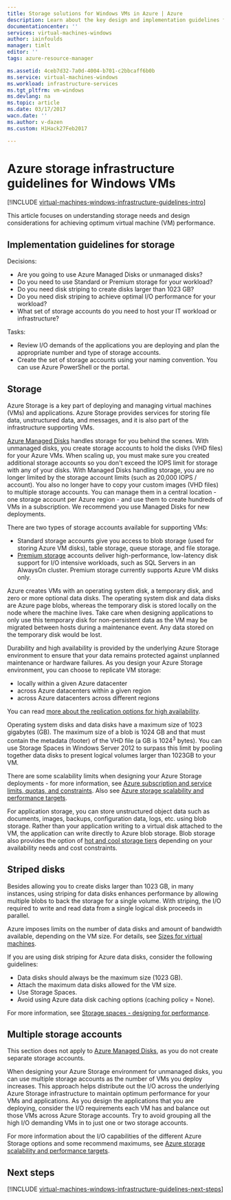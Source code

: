 ```yaml
---
title: Storage solutions for Windows VMs in Azure | Azure
description: Learn about the key design and implementation guidelines for deploying storage solutions in Azure infrastructure services.
documentationcenter: ''
services: virtual-machines-windows
author: iainfoulds
manager: timlt
editor: ''
tags: azure-resource-manager

ms.assetid: 4ceb7d32-7a0d-4004-b701-c2bbcaff6b0b
ms.service: virtual-machines-windows
ms.workload: infrastructure-services
ms.tgt_pltfrm: vm-windows
ms.devlang: na
ms.topic: article
ms.date: 03/17/2017
wacn.date: ''
ms.author: v-dazen
ms.custom: H1Hack27Feb2017

---
```

# Azure storage infrastructure guidelines for Windows VMs

[!INCLUDE [virtual-machines-windows-infrastructure-guidelines-intro](../../../includes/virtual-machines-windows-infrastructure-guidelines-intro.md)]

This article focuses on understanding storage needs and design considerations for achieving optimum virtual machine (VM) performance.

## Implementation guidelines for storage
Decisions:

* Are you going to use Azure Managed Disks or unmanaged disks?
* Do you need to use Standard or Premium storage for your workload?
* Do you need disk striping to create disks larger than 1023 GB?
* Do you need disk striping to achieve optimal I/O performance for your workload?
* What set of storage accounts do you need to host your IT workload or infrastructure?

Tasks:

* Review I/O demands of the applications you are deploying and plan the appropriate number and type of storage accounts.
* Create the set of storage accounts using your naming convention. You can use Azure PowerShell or the portal.

## Storage
Azure Storage is a key part of deploying and managing virtual machines (VMs) and applications. Azure Storage provides services for storing file data, unstructured data, and messages, and it is also part of the infrastructure supporting VMs.

[Azure Managed Disks](../../storage/storage-managed-disks-overview.md) handles storage for you behind the scenes. With unmanaged disks, you create storage accounts to hold the disks (VHD files) for your Azure VMs. When scaling up, you must make sure you created additional storage accounts so you don't exceed the IOPS limit for storage with any of your disks. With Managed Disks handling storage, you are no longer limited by the storage account limits (such as 20,000 IOPS / account). You also no longer have to copy your custom images (VHD files) to multiple storage accounts. You can manage them in a central location - one storage account per Azure region - and use them to create hundreds of VMs in a subscription. We recommend you use Managed Disks for new deployments.

There are two types of storage accounts available for supporting VMs:

* Standard storage accounts give you access to blob storage (used for storing Azure VM disks), table storage, queue storage, and file storage.
* [Premium storage](../../storage/storage-premium-storage.md) accounts deliver high-performance, low-latency disk support for I/O intensive workloads, such as SQL Servers in an AlwaysOn cluster. Premium storage currently supports Azure VM disks only.

Azure creates VMs with an operating system disk, a temporary disk, and zero or more optional data disks. The operating system disk and data disks are Azure page blobs, whereas the temporary disk is stored locally on the node where the machine lives. Take care when designing applications to only use this temporary disk for non-persistent data as the VM may be migrated between hosts during a maintenance event. Any data stored on the temporary disk would be lost.

Durability and high availability is provided by the underlying Azure Storage environment to ensure that your data remains protected against unplanned maintenance or hardware failures. As you design your Azure Storage environment, you can choose to replicate VM storage:

* locally within a given Azure datacenter
* across Azure datacenters within a given region
* across Azure datacenters across different regions

You can read [more about the replication options for high availability](../../storage/storage-introduction.md#replication-for-durability-and-high-availability).

Operating system disks and data disks have a maximum size of 1023 gigabytes (GB). The maximum size of a blob is 1024 GB and that must contain the metadata (footer) of the VHD file (a GB is 1024<sup>3</sup> bytes). You can use Storage Spaces in Windows Server 2012 to surpass this limit by pooling together data disks to present logical volumes larger than 1023GB to your VM.

There are some scalability limits when designing your Azure Storage deployments - for more information, see [Azure subscription and service limits, quotas, and constraints](../../azure-subscription-service-limits.md#storage-limits). Also see [Azure storage scalability and performance targets](../../storage/storage-scalability-targets.md).

For application storage, you can store unstructured object data such as documents, images, backups, configuration data, logs, etc. using blob storage. Rather than your application writing to a virtual disk attached to the VM, the application can write directly to Azure blob storage. Blob storage also provides the option of [hot and cool storage tiers](../../storage/storage-blob-storage-tiers.md) depending on your availability needs and cost constraints.

## Striped disks
Besides allowing you to create disks larger than 1023 GB, in many instances, using striping for data disks enhances performance by allowing multiple blobs to back the storage for a single volume. With striping, the I/O required to write and read data from a single logical disk proceeds in parallel.

Azure imposes limits on the number of data disks and amount of bandwidth available, depending on the VM size. For details, see [Sizes for virtual machines](sizes.md?toc=%2fvirtual-machines%2fwindows%2ftoc.json).

If you are using disk striping for Azure data disks, consider the following guidelines:

* Data disks should always be the maximum size (1023 GB).
* Attach the maximum data disks allowed for the VM size.
* Use Storage Spaces.
* Avoid using Azure data disk caching options (caching policy = None).

For more information, see [Storage spaces - designing for performance](http://social.technet.microsoft.com/wiki/contents/articles/15200.storage-spaces-designing-for-performance.aspx).

## Multiple storage accounts
This section does not apply to [Azure Managed Disks](../../storage/storage-managed-disks-overview.md?toc=%2fvirtual-machines%2flinux%2ftoc.json), as you do not create separate storage accounts. 

When designing your Azure Storage environment for unmanaged disks, you can use multiple storage accounts as the number of VMs you deploy increases. This approach helps distribute out the I/O across the underlying Azure Storage infrastructure to maintain optimum performance for your VMs and applications. As you design the applications that you are deploying, consider the I/O requirements each VM has and balance out those VMs across Azure Storage accounts. Try to avoid grouping all the high I/O demanding VMs in to just one or two storage accounts.

For more information about the I/O capabilities of the different Azure Storage options and some recommend maximums, see [Azure storage scalability and performance targets](../../storage/storage-scalability-targets.md).

## Next steps
[!INCLUDE [virtual-machines-windows-infrastructure-guidelines-next-steps](../../../includes/virtual-machines-windows-infrastructure-guidelines-next-steps.md)]
